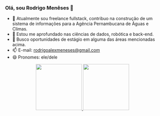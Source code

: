 ### Olá, sou Rodrigo Menêses 👋

- 🔭 Atualmente sou freelance fullstack, contribuo na construção de um sistema de informações para a Agência Pernambucana de Águas e Climas.
- 🌱 Estou me aprofundado nas ciências de dados, robótica e back-end.
- 👯 Busco oportunidades de estágio em alguma das áreas mencionadas acima.
- 📫 E-mail: rodrigoalexmeneses@gmail.com
- 😄 Pronomes: ele/dele

<div align="center">
  <a href="https://github.com/rdrgalexandre">
  <img height="150em" src="https://github-readme-stats.vercel.app/api?username=rdrgalexandre&show_icons=false&theme=merko&include_all_commits=true&count_private=true"/>
  <img height="150em" src="https://github-readme-stats.vercel.app/api/top-langs/?username=rdrgalexandre&layout=compact&langs_count=7&theme=merko"/>
</div>
  

